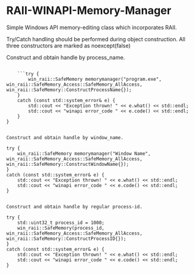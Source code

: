 # RAII-WINAPI-Memory-Manager
Simple Windows API memory-editing class which incorporates RAII. 


Try/Catch handling should be performed during object construction. All three constructors are marked as noexcept(false)


Construct and obtain handle by process_name.
```

	```try {
		win_raii::SafeMemory memorymanager("program.exe", win_raii::SafeMemory_Access::SafeMemory_AllAccess, win_raii::SafeMemory::ConstructProcessName{});
	}
	catch (const std::system_error& e) {
		std::cout << "Exception thrown! " << e.what() << std::endl;
		std::cout << "winapi error_code " << e.code() << std::endl;
	} 
}
```
```

Construct and obtain handle by window_name.

```

	try {
		win_raii::SafeMemory memorymanager("Window Name", win_raii::SafeMemory_Access::SafeMemory_AllAccess, win_raii::SafeMemory::ConstructWindowName{});
	}
	catch (const std::system_error& e) {
		std::cout << "Exception thrown! " << e.what() << std::endl;
		std::cout << "winapi error_code " << e.code() << std::endl;
	} 
  ```
  
  Construct and obtain handle by regular process-id.
  
  ```
	try {
		std::uint32_t process_id = 1000;
		win_raii::SafeMemory(process_id, win_raii::SafeMemory_Access::SafeMemory_AllAccess, win_raii::SafeMemory::ConstructProcessID{});
	}
	catch (const std::system_error& e) {
		std::cout << "Exception thrown! " << e.what() << std::endl;
		std::cout << "winapi error_code " << e.code() << std::endl;
	}
  ```
